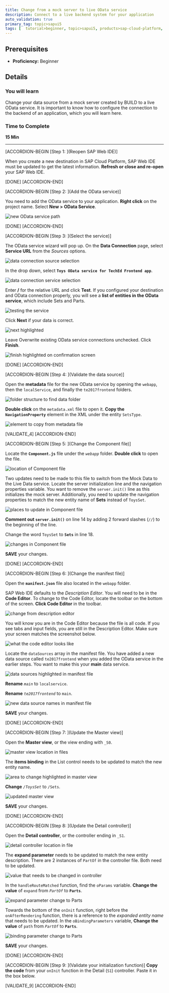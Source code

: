 ```yaml
---
title: Change from a mock server to live OData service
description: Connect to a live backend system for your application
auto_validation: true
primary_tag: topic>sapui5
tags: [  tutorial>beginner, topic>sapui5, products>sap-cloud-platform, products>sap-web-ide ]
---
```


## Prerequisites  
 - **Proficiency:** Beginner


## Details
### You will learn  
Change your data source from a mock server created by BUILD to a live OData service. It is important to know how to configure the connection to the backend of an application, which you will learn here.

### Time to Complete
**15 Min**

---

[ACCORDION-BEGIN [Step 1: ](Reopen SAP Web IDE)]

When you create a new destination in SAP Cloud Platform, SAP Web IDE must be updated to get the latest information. **Refresh or close and re-open** your SAP Web IDE.

[DONE]
[ACCORDION-END]

[ACCORDION-BEGIN [Step 2: ](Add the OData service)]

You need to add the OData service to your application. **Right click** on the project name. Select **New > OData Service**.

![new OData service path](1.png)

[DONE]
[ACCORDION-END]


[ACCORDION-BEGIN [Step 3: ](Select the service)]

The OData service wizard will pop up. On the **Data Connection** page, select **Service URL** from the _Sources_ options.

![data connection source selection](2.png)

In the drop down, select **`Toys OData service for TechEd Frontend app`**.

![data connection service selection](3.png)

Enter **/** for the relative URL and click **Test**. If you configured your destination and OData connection properly, you will see a **list of entities in the OData service**, which include Sets and Parts.

![testing the service](4.png)

Click **Next** if your data is correct.

![next highlighted](5.png)

Leave Overwrite existing OData service connections unchecked. Click **Finish**.

![finish highlighted on confirmation screen](6.png)

[DONE]
[ACCORDION-END]

[ACCORDION-BEGIN [Step 4: ](Validate the data source)]

Open the **metadata** file for the new OData service by opening the `webapp`, then the `localService`, and finally the `te2017frontend` folders.

![folder structure to find data folder](validate-4-a.png)

**Double click** on the `metadata.xml` file to open it. **Copy the `NavigationProperty`** element in the XML under the entity `SetsType`.

![element to copy from metadata file](validate-4-b.png)


[VALIDATE_4]
[ACCORDION-END]

[ACCORDION-BEGIN [Step 5: ](Change the Component file)]

Locate the **`Component.js`** file under the *`webapp`* folder. **Double click** to open the file.

![location of Component file](7.png)

Two updates need to be made to this file to switch from the Mock Data to the Live Data service. Locate the server initialization line and the navigation properties variable. You want to remove the `server.init()` line as this initializes the mock server. Additionally, you need to update the navigation properties to match the new entity name of **Sets** instead of `ToysSet`.

![places to update in Component file](8.png)

**Comment out `server.init()`** on line 14 by adding 2 forward slashes (`//`) to the beginning of the line.

Change the word `ToysSet` to **`Sets`** in line 18.

![changes in Component file](9.png)

**SAVE** your changes.

[DONE]
[ACCORDION-END]

[ACCORDION-BEGIN [Step 6: ](Change the manifest file)]

Open the **`manifest.json`** file also located in the `webapp` folder.

SAP Web IDE defaults to the _Description Editor_. You will need to be in the **Code Editor**. To change to the Code Editor, locate the toolbar on the bottom of the screen. **Click Code Editor** in the toolbar.

![change from description editor](10a.png)

You will know you are in the Code Editor because the file is all code. If you see tabs and input fields, you are still in the Description Editor. Make sure your screen matches the screenshot below.

![what the code editor looks like](10b.png)

Locate the `dataSources` array in the manifest file. You have added a new data source called `te2017frontend` when you added the OData service in the earlier steps. You want to make this your **main** data service.

![data sources highlighted in manifest file](10c.png)

**Rename** *`main`* to `localservice`.

**Rename** *`te2017frontend`* to `main`.

![new data source names in manifest file](11.png)

**SAVE** your changes.

[DONE]
[ACCORDION-END]

[ACCORDION-BEGIN [Step 7: ](Update the Master view)]

Open the **Master view**, or the view ending with `_S0`.

![master view location in files](12.png)

The **items binding** in the List control needs to be updated to match the new entity name.

![area to change highlighted in master view](13.png)

**Change** *`/ToysSet`* to `/Sets`.

![updated master view](14.png)

**SAVE** your changes.

[DONE]
[ACCORDION-END]

[ACCORDION-BEGIN [Step 8: ](Update the Detail controller)]

Open the **Detail controller**, or the controller ending in `_S1`.

![detail controller location in file](15.png)

The **expand parameter** needs to be updated to match the new entity description. There are 2 instances of `PartOf` in the controller file. Both need to be updated.

![value that needs to be changed in controller](16.png)

In the `handleRouteMatched` function, find the `oParams` variable. **Change the value** of `expand` from *`PartOf`* to **`Parts`**.

![expand parameter change to Parts](17.png)

Towards the bottom of the `onInit` function, right before the `onAfterRendering` function, there is a reference to the _expanded entity name_ that needs to be updated. In the `oBindingParameters` variable, **Change the value** of `path` from *`PartOf`* to **`Parts`**.

![binding parameter change to Parts](18.png)

**SAVE** your changes.

[DONE]
[ACCORDION-END]

[ACCORDION-BEGIN [Step 9: ](Validate your initialization function)]
**Copy the code** from your `onInit` function in the Detail (`S1`) controller. Paste it in the box below.


[VALIDATE_9]
[ACCORDION-END]
